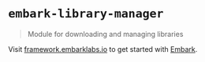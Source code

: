 # `embark-library-manager`

> Module for downloading and managing libraries

Visit [framework.embarklabs.io](https://framework.embarklabs.io/) to get started with
[Embark](https://github.com/embarklabs/embark).
